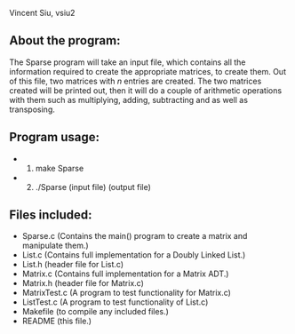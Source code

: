 Vincent Siu, vsiu2
## About the program:
The Sparse program will take an input file, which contains all the information required to create the appropriate matrices, to create them. Out of this file, two matrices with *n* entries are created. The two matrices created will be printed out, then it will do a couple of arithmetic operations with them such as multiplying, adding, subtracting and as well as transposing.

## Program usage: 
 - 1. make Sparse
 - 2. ./Sparse (input file) (output file)

## Files included:
 - Sparse.c (Contains the main() program to create a matrix and manipulate them.)
 - List.c (Contains full implementation for a Doubly Linked List.)
 - List.h (header file for List.c)
 - Matrix.c (Contains full implementation for a Matrix ADT.)
 - Matrix.h (header file for Matrix.c)
 - MatrixTest.c (A program to test functionality for Matrix.c)
 - ListTest.c (A program to test functionality of List.c)
 - Makefile (to compile any included files.)
 - README (this file.)